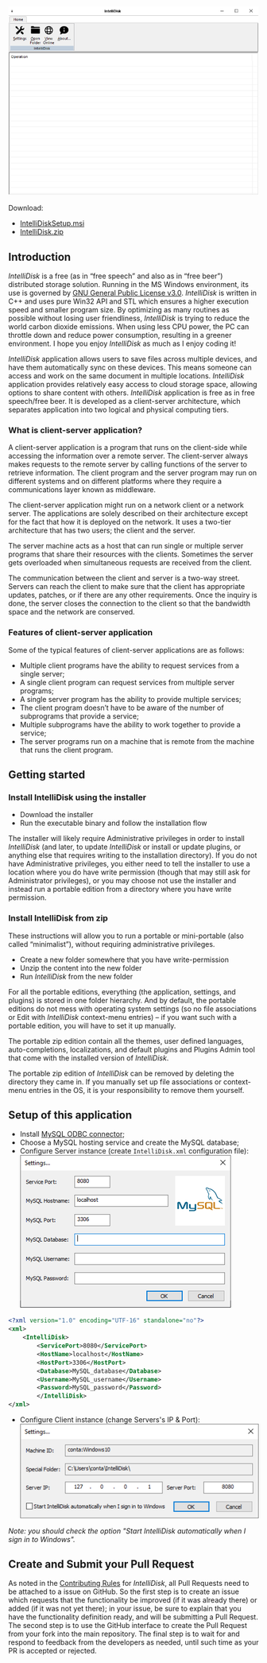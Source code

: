 ![IntelliDisk.png](IntelliDisk.png)

Download:
- [IntelliDiskSetup.msi](https://www.moga.doctor/freeware/IntelliDiskSetup.msi)
- [IntelliDisk.zip](https://www.moga.doctor/freeware/IntelliDisk.zip)

## Introduction

_IntelliDisk_ is a free (as in “free speech” and also as in “free beer”) distributed storage solution. Running in the MS Windows environment, its use is governed by [GNU General Public License v3.0](https://www.gnu.org/licenses/gpl-3.0.html). _IntelliDisk_ is written in C++ and uses pure Win32 API and STL which ensures a higher execution speed and smaller program size. By optimizing as many routines as possible without losing user friendliness, _IntelliDisk_ is trying to reduce the world carbon dioxide emissions. When using less CPU power, the PC can throttle down and reduce power consumption, resulting in a greener environment. I hope you enjoy _IntelliDisk_ as much as I enjoy coding it!

_IntelliDisk_ application allows users to save files across multiple devices, and have them automatically sync on these devices. This means someone can access and work on the same document in multiple locations. _IntelliDisk_ application provides relatively easy access to cloud storage space, allowing options to share content with others. _IntelliDisk_ application is free as in free speech/free beer. It is developed as a client-server architecture, which separates application into two logical and physical computing tiers.

### What is client-server application?

A client-server application is a program that runs on the client-side while accessing the information over a remote server. The client-server always makes requests to the remote server by calling functions of the server to retrieve information. The client program and the server program may run on different systems and on different platforms where they require a communications layer known as middleware.

The client-server application might run on a network client or a network server. The applications are solely described on their architecture except for the fact that how it is deployed on the network. It uses a two-tier architecture that has two users; the client and the server.

The server machine acts as a host that can run single or multiple server programs that share their resources with the clients. Sometimes the server gets overloaded when simultaneous requests are received from the client.

The communication between the client and server is a two-way street. Servers can reach the client to make sure that the client has appropriate updates, patches, or if there are any other requirements. Once the inquiry is done, the server closes the connection to the client so that the bandwidth space and the network are conserved.

### Features of client-server application

Some of the typical features of client-server applications are as follows:

- Multiple client programs have the ability to request services from a single server;
- A single client program can request services from multiple server programs;
- A single server program has the ability to provide multiple services;
- The client program doesn’t have to be aware of the number of subprograms that provide a service;
- Multiple subprograms have the ability to work together to provide a service;
- The server programs run on a machine that is remote from the machine that runs the client program.

## Getting started

### Install IntelliDisk using the installer

- Download the installer
- Run the executable binary and follow the installation flow

The installer will likely require Administrative privileges in order to install _IntelliDisk_ (and later, to update _IntelliDisk_ or install or update plugins, or anything else that requires writing to the installation directory). If you do not have Administrative privileges, you either need to tell the installer to use a location where you do have write permission (though that may still ask for Administrator privileges), or you may choose not use the installer and instead run a portable edition from a directory where you have write permission.

### Install IntelliDisk from zip

These instructions will allow you to run a portable or mini-portable (also called “minimalist”), without requiring administrative privileges.

- Create a new folder somewhere that you have write-permission
- Unzip the content into the new folder
- Run _IntelliDisk_ from the new folder

For all the portable editions, everything (the application, settings, and plugins) is stored in one folder hierarchy. And by default, the portable editions do not mess with operating system settings (so no file associations or Edit with _IntelliDisk_ context-menu entries) – if you want such with a portable edition, you will have to set it up manually.

The portable zip edition contain all the themes, user defined languages, auto-completions, localizations, and default plugins and Plugins Admin tool that come with the installed version of _IntelliDisk_.

The portable zip edition of _IntelliDisk_ can be removed by deleting the directory they came in. If you manually set up file associations or context-menu entries in the OS, it is your responsibility to remove them yourself.

## Setup of this application

- Install [MySQL ODBC connector](https://dev.mysql.com/downloads/connector/odbc/);
- Choose a MySQL hosting service and create the MySQL database;
- Configure Server instance (create `IntelliDisk.xml` configuration file):
![IntelliDisk-MySQL.png](IntelliDisk-MySQL.png)
```xml
<?xml version="1.0" encoding="UTF-16" standalone="no"?>
<xml>
    <IntelliDisk>
        <ServicePort>8080</ServicePort>
        <HostName>localhost</HostName>
        <HostPort>3306</HostPort>
        <Database>MySQL_database</Database>
        <Username>MySQL_username</Username>
        <Password>MySQL_password</Password>
        </IntelliDisk>
</xml>
```
- Configure Client instance (change Servers's IP & Port):
![IntelliDisk-Settings.png](IntelliDisk-Settings.png)

_Note: you should check the option "Start IntelliDisk automatically when I sign in to Windows"._

## Create and Submit your Pull Request

As noted in the [Contributing Rules](https://github.com/mihaimoga/IntelliDisk/blob/main/CONTRIBUTING.md) for _IntelliDisk_, all Pull Requests need to be attached to a issue on GitHub. So the first step is to create an issue which requests that the functionality be improved (if it was already there) or added (if it was not yet there); in your issue, be sure to explain that you have the functionality definition ready, and will be submitting a Pull Request. The second step is to use the GitHub interface to create the Pull Request from your fork into the main repository. The final step is to wait for and respond to feedback from the developers as needed, until such time as your PR is accepted or rejected.
